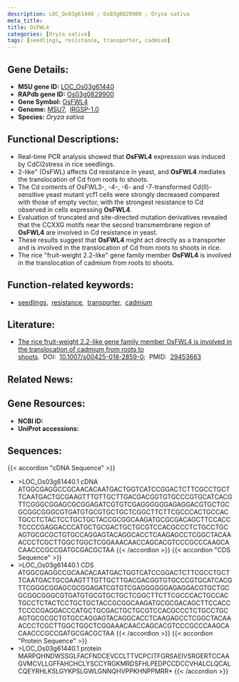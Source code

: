 ```yaml
---
description: LOC_Os03g61440 ; Os03g0829900 ; Oryza sativa
meta_title:
title: OsFWL4
categories: [Oryza sativa]
tags: [seedlings, resistance, transporter, cadmium]
---
```


## Gene Details:
- **MSU gene ID:** [LOC_Os03g61440](http://rice.uga.edu/cgi-bin/ORF_infopage.cgi?orf=LOC_Os03g61440)  
- **RAPdb gene ID:** [Os03g0829900](https://rapdb.dna.affrc.go.jp/locus/?name=Os03g0829900)  
- **Gene Symbol:** <u>OsFWL4</u>
- **Genome:**  [MSU7](http://rice.uga.edu/),&nbsp;&nbsp;[IRGSP-1.0](https://rapdb.dna.affrc.go.jp/download/irgsp1.html)
- **Species:** *Oryza sativa*

## Functional Descriptions:
   - Real-time PCR analysis showed that **OsFWL4** expression was induced by CdCl2stress in rice seedlings.
   - 2-like&quot; (OsFWL) affects Cd resistance in yeast, and **OsFWL4** mediates the translocation of Cd from roots to shoots.
   - The Cd contents of OsFWL3-, -4-, -6- and -7-transformed Cd(II)-sensitive yeast mutant ycf1 cells were strongly decreased compared with those of empty vector, with the strongest resistance to Cd observed in cells expressing **OsFWL4**.
   - Evaluation of truncated and site-directed mutation derivatives revealed that the CCXXG motifs near the second transmembrane region of **OsFWL4** are involved in Cd resistance in yeast.
   - These results suggest that **OsFWL4** might act directly as a transporter and is involved in the translocation of Cd from roots to shoots in rice.
   - The rice &quot;fruit-weight 2.2-like&quot; gene family member **OsFWL4** is involved in the translocation of cadmium from roots to shoots.

## Function-related keywords:
   - [seedlings](/tags/seedlings/),&nbsp;&nbsp;[resistance](/tags/resistance/),&nbsp;&nbsp;[transporter](/tags/transporter/),&nbsp;&nbsp;[cadmium](/tags/cadmium/)

## Literature:
   - [The rice fruit-weight 2.2-like gene family member OsFWL4 is involved in the translocation of cadmium from roots to shoots](https://www.doi.org/10.1007/s00425-018-2859-0).&nbsp;&nbsp;DOI:&nbsp;&nbsp;[10.1007/s00425-018-2859-0](https://www.doi.org/10.1007/s00425-018-2859-0);&nbsp;&nbsp;PMID:&nbsp;&nbsp;[29453663](https://pubmed.ncbi.nlm.nih.gov/29453663/)

## Related News:

## Gene Resources:
- **NCBI ID:**  []()
- **UniProt accessions:** [](https://www.uniprot.org/uniprotkb//entry)

## Sequences:
{{< accordion "cDNA Sequence" >}}
- \>LOC_Os03g61440.1 cDNA
ATGGCGAGGCCGCAACACAATGACTGGTCATCCGGACTCTTCGCCTGCTTCAATGACTGCGAAGTTTGTTGCTTGACGACGGTGTGCCCGTGCATCACGTTCGGGCGGAGCGCGGAGATCGTGTCGAGGGGGGAGAGGACGTGCTGCGCGGCGGGCGTGATGTGCGTGCTGCTCGGCTTCTTCGCCCACTGCCACTGCCTCTACTCCTGCTGCTACCGCGGCAAGATGCGCGACAGCTTCCACCTCCCCGAGGACCCATGCTGCGACTGCTGCGTCCACGCCCTCTGCCTGCAGTGCGCGCTGTGCCAGGAGTACAGGCACCTCAAGAGCCTCGGCTACAAACCCTCGCTTGGCTGGCTCGGAAACAACCAGCACGTCCCGCCCAAGCACAACCCGCCGATGCGACGCTAA
{{< /accordion >}}
{{< accordion "CDS Sequence" >}}
- \>LOC_Os03g61440.1 CDS
ATGGCGAGGCCGCAACACAATGACTGGTCATCCGGACTCTTCGCCTGCTTCAATGACTGCGAAGTTTGTTGCTTGACGACGGTGTGCCCGTGCATCACGTTCGGGCGGAGCGCGGAGATCGTGTCGAGGGGGGAGAGGACGTGCTGCGCGGCGGGCGTGATGTGCGTGCTGCTCGGCTTCTTCGCCCACTGCCACTGCCTCTACTCCTGCTGCTACCGCGGCAAGATGCGCGACAGCTTCCACCTCCCCGAGGACCCATGCTGCGACTGCTGCGTCCACGCCCTCTGCCTGCAGTGCGCGCTGTGCCAGGAGTACAGGCACCTCAAGAGCCTCGGCTACAAACCCTCGCTTGGCTGGCTCGGAAACAACCAGCACGTCCCGCCCAAGCACAACCCGCCGATGCGACGCTAA
{{< /accordion >}}
{{< accordion "Protein Sequence" >}}
- \>LOC_Os03g61440.1 protein
MARPQHNDWSSGLFACFNDCEVCCLTTVCPCITFGRSAEIVSRGERTCCAAGVMCVLLGFFAHCHCLYSCCYRGKMRDSFHLPEDPCCDCCVHALCLQCALCQEYRHLKSLGYKPSLGWLGNNQHVPPKHNPPMRR*
{{< /accordion >}}
